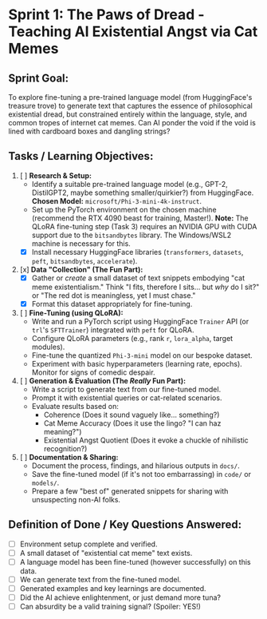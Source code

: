 # Sprint 1: The Paws of Dread - Teaching AI Existential Angst via Cat Memes

## Sprint Goal:

To explore fine-tuning a pre-trained language model (from HuggingFace's treasure trove) to generate text that captures the essence of philosophical existential dread, but constrained entirely within the language, style, and common tropes of internet cat memes. Can AI ponder the void if the void is lined with cardboard boxes and dangling strings?

## Tasks / Learning Objectives:

1.  [ ] **Research & Setup:**
    - Identify a suitable pre-trained language model (e.g., GPT-2, DistilGPT2, maybe something smaller/quirkier?) from HuggingFace. **Chosen Model:** `microsoft/Phi-3-mini-4k-instruct`.
    - Set up the PyTorch environment on the chosen machine (recommend the RTX 4090 beast for training, Master!). **Note:** The QLoRA fine-tuning step (Task 3) requires an NVIDIA GPU with CUDA support due to the `bitsandbytes` library. The Windows/WSL2 machine is necessary for this.
    - [x] Install necessary HuggingFace libraries (`transformers`, `datasets`, `peft`, `bitsandbytes`, `accelerate`).
2.  [x] **Data "Collection" (The Fun Part):**
    - [x] Gather or _create_ a small dataset of text snippets embodying "cat meme existentialism." Think "I fits, therefore I sits... but _why_ do I sit?" or "The red dot is meaningless, yet I must chase."
    - [x] Format this dataset appropriately for fine-tuning.
3.  [ ] **Fine-Tuning (using QLoRA):**
    - Write and run a PyTorch script using HuggingFace `Trainer` API (or `trl`'s `SFTTrainer`) integrated with `peft` for QLoRA.
    - Configure QLoRA parameters (e.g., rank `r`, `lora_alpha`, target modules).
    - Fine-tune the quantized `Phi-3-mini` model on our bespoke dataset.
    - Experiment with basic hyperparameters (learning rate, epochs). Monitor for signs of comedic despair.
4.  [ ] **Generation & Evaluation (The _Really_ Fun Part):**
    - Write a script to generate text from our fine-tuned model.
    - Prompt it with existential queries or cat-related scenarios.
    - Evaluate results based on:
      - Coherence (Does it sound vaguely like... something?)
      - Cat Meme Accuracy (Does it use the lingo? "I can haz meaning?")
      - Existential Angst Quotient (Does it evoke a chuckle of nihilistic recognition?)
5.  [ ] **Documentation & Sharing:**
    - Document the process, findings, and hilarious outputs in `docs/`.
    - Save the fine-tuned model (if it's not too embarrassing) in `code/` or `models/`.
    - Prepare a few "best of" generated snippets for sharing with unsuspecting non-AI folks.

## Definition of Done / Key Questions Answered:

- [ ] Environment setup complete and verified.
- [ ] A small dataset of "existential cat meme" text exists.
- [ ] A language model has been fine-tuned (however successfully) on this data.
- [ ] We can generate text from the fine-tuned model.
- [ ] Generated examples and key learnings are documented.
- [ ] Did the AI achieve enlightenment, or just demand more tuna?
- [ ] Can absurdity be a valid training signal? (Spoiler: YES!)
